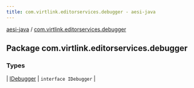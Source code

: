 ```yaml
---
title: com.virtlink.editorservices.debugger - aesi-java
---
```


[aesi-java](../index.html) / [com.virtlink.editorservices.debugger](.)

## Package com.virtlink.editorservices.debugger

### Types

| [IDebugger](-i-debugger/index.html) | `interface IDebugger` |


